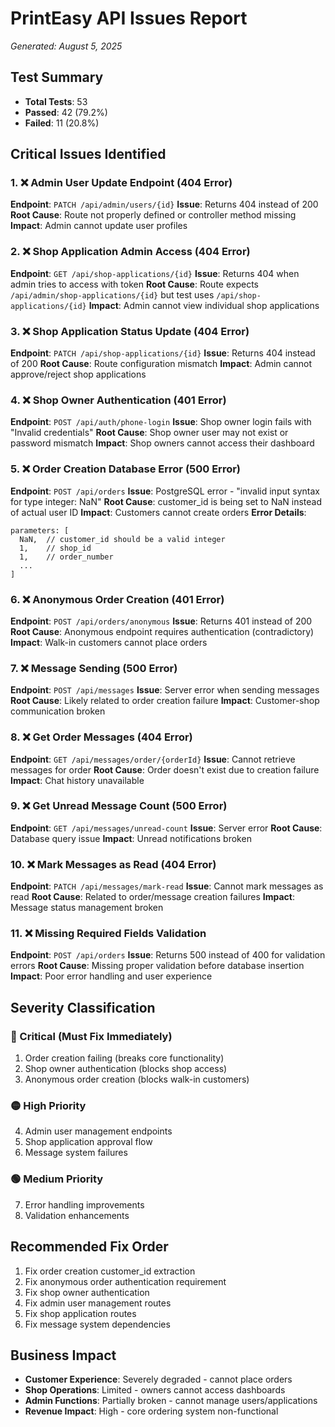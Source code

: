 # PrintEasy API Issues Report
*Generated: August 5, 2025*

## Test Summary
- **Total Tests**: 53
- **Passed**: 42 (79.2%)
- **Failed**: 11 (20.8%)

## Critical Issues Identified

### 1. ❌ Admin User Update Endpoint (404 Error)
**Endpoint**: `PATCH /api/admin/users/{id}`
**Issue**: Returns 404 instead of 200
**Root Cause**: Route not properly defined or controller method missing
**Impact**: Admin cannot update user profiles

### 2. ❌ Shop Application Admin Access (404 Error)
**Endpoint**: `GET /api/shop-applications/{id}`
**Issue**: Returns 404 when admin tries to access with token
**Root Cause**: Route expects `/api/admin/shop-applications/{id}` but test uses `/api/shop-applications/{id}`
**Impact**: Admin cannot view individual shop applications

### 3. ❌ Shop Application Status Update (404 Error)
**Endpoint**: `PATCH /api/shop-applications/{id}`
**Issue**: Returns 404 instead of 200
**Root Cause**: Route configuration mismatch
**Impact**: Admin cannot approve/reject shop applications

### 4. ❌ Shop Owner Authentication (401 Error)
**Endpoint**: `POST /api/auth/phone-login`
**Issue**: Shop owner login fails with "Invalid credentials"
**Root Cause**: Shop owner user may not exist or password mismatch
**Impact**: Shop owners cannot access their dashboard

### 5. ❌ Order Creation Database Error (500 Error)
**Endpoint**: `POST /api/orders`
**Issue**: PostgreSQL error - "invalid input syntax for type integer: NaN"
**Root Cause**: customer_id is being set to NaN instead of actual user ID
**Impact**: Customers cannot create orders
**Error Details**: 
```
parameters: [
  NaN,  // customer_id should be a valid integer
  1,    // shop_id
  1,    // order_number
  ...
]
```

### 6. ❌ Anonymous Order Creation (401 Error)
**Endpoint**: `POST /api/orders/anonymous`
**Issue**: Returns 401 instead of 200
**Root Cause**: Anonymous endpoint requires authentication (contradictory)
**Impact**: Walk-in customers cannot place orders

### 7. ❌ Message Sending (500 Error)
**Endpoint**: `POST /api/messages`
**Issue**: Server error when sending messages
**Root Cause**: Likely related to order creation failure
**Impact**: Customer-shop communication broken

### 8. ❌ Get Order Messages (404 Error)
**Endpoint**: `GET /api/messages/order/{orderId}`
**Issue**: Cannot retrieve messages for order
**Root Cause**: Order doesn't exist due to creation failure
**Impact**: Chat history unavailable

### 9. ❌ Get Unread Message Count (500 Error)
**Endpoint**: `GET /api/messages/unread-count`
**Issue**: Server error
**Root Cause**: Database query issue
**Impact**: Unread notifications broken

### 10. ❌ Mark Messages as Read (404 Error)
**Endpoint**: `PATCH /api/messages/mark-read`
**Issue**: Cannot mark messages as read
**Root Cause**: Related to order/message creation failures
**Impact**: Message status management broken

### 11. ❌ Missing Required Fields Validation
**Endpoint**: `POST /api/orders`
**Issue**: Returns 500 instead of 400 for validation errors
**Root Cause**: Missing proper validation before database insertion
**Impact**: Poor error handling and user experience

## Severity Classification

### 🔴 Critical (Must Fix Immediately)
1. Order creation failing (breaks core functionality)
2. Shop owner authentication (blocks shop access)
3. Anonymous order creation (blocks walk-in customers)

### 🟡 High Priority
4. Admin user management endpoints
5. Shop application approval flow
6. Message system failures

### 🟢 Medium Priority
7. Error handling improvements
8. Validation enhancements

## Recommended Fix Order
1. Fix order creation customer_id extraction
2. Fix anonymous order authentication requirement
3. Fix shop owner authentication
4. Fix admin user management routes
5. Fix shop application routes
6. Fix message system dependencies

## Business Impact
- **Customer Experience**: Severely degraded - cannot place orders
- **Shop Operations**: Limited - owners cannot access dashboards
- **Admin Functions**: Partially broken - cannot manage users/applications
- **Revenue Impact**: High - core ordering system non-functional